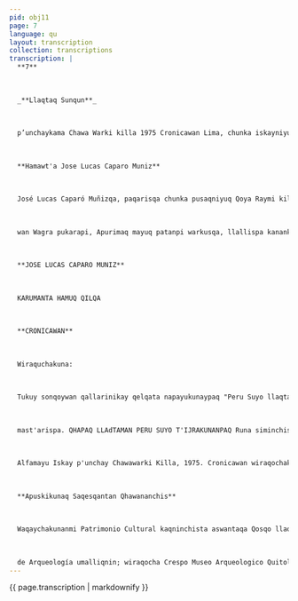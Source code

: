 ```yaml
---
pid: obj11
page: 7
language: qu
layout: transcription
collection: transcriptions
transcription: |
  **7**
  
  
  
  _**Llaqtaq Sunqun**_
  
  
  
  p’unchaykama Chawa Warki killa 1975 Cronicawan Lima, chunka iskayniyuq, chunka isqonniyuq
  
  
  
  **Hamawt'a Jose Lucas Caparo Muniz**
  
  
  
  José Lucas Caparó Muñizqa, paqarisqa chunka pusaqniyuq Qoya Raymi killapi, 1845 watapi, Quiquijana sumaq llump’isqa llaqtapi, Quispicanchis markamanta Qosgo suyupi, Mana yuyaychana sumaq llaqta, Willka mayuq patanpi mast'arikuq, chaypin erqekayninta q’ochosqa iskay mitma unanchasqa misti maqt'ata, chaywan apuchasqa wiraqochawan. Imayna Garcilaso Inka apuskikunchis iskay yawar hunt’ayniyuqmi kasqa Manuel Caparó taytan sargento Mayon wallawisa kasqa, españolpa churintaq sirk'anpi unusqa, mamantaq sumaq qoya Josefa Muñiz, paymi kasqa, Quiquijana sapan qhepaq kurak Inkakunaq yawaminwan hunt'asqa Wasinpin umisqa yachay wasinpi hina llaqtakayninta. Ukhu llaqta kaywan simipi, willkaiñiywan saminchayku chay hatun Qosqo yachay sapa hamawt'ata Ame rica suyuman mast'arisqa sutiyuq, qhapaq yachay k’uskiq, Peru Suyuyuyayniyuq qhari, paymi umachumran ñawpaq ñegenmanta, etnologicos, linguisticos, arqueologicos, chaymanta turistikus qelqaykunata, llaqtanchispi, chaymanta America suyupi. Caparo Muñizqa, qorimanta pachaj wata Qosqopi llipipiq k’anchaq mat'iwillka paskay runakunaman hunt'asqa kasqa; chaymanta ñawpaqmanta hamut'aq qelqa kamayoq linguistaman hunt'asqa runakuna imayna yupay chasqa kanku Antonio Pacheco Zegarra chaymanta Leonardo Villar. Chay Apu Antonio Lorena, Bertillonpa, chaymanta kay Topinard yachay sapakunaq yachachisqan kasqa, paymi Antropologia yachayta Qosq Hatun Yachay wasipi pagarichisqa 1896 watapi, paytaqmi kasqa America Suyupi Antropologia qelqaq yachaytaqallarimuq. VorhLuca Caparb Hhuñami, umaM kun Arqueología Cientificamanta, chaymanta umallikullantaq suyunchipa tumaqaya puriymanta. Kay llipipi rij willka paskay hamut'aq llaqtamas kunamanta, ruwasqaku huj yuyay kallpa PERUANISTA tantanakuyta, hanaq mukukuman oqarisqa yachay wasipi pacha t'ijraq 1909 watat unanchaspa tiyaq masi suyukunan wasapaspa, Qosqopi San Antoniq Abad Yachaywasipi kallasharaq mitmayta thunichispa aswantaraq ukhuyachispa arqueologicos, antropologicos, linguisticos, sociologicos, étnicos, historicos, chaymanta artistice yachaychykunata; kay ruwayqa allin ñusqon awki yuapaychana hamawt'asqa wiraqochakunaq makinpin kayqa, imayna: Uriel Garcia, Luis E." Valcarcel, Alberto A. Giesecke, Rafael Tupayachi kashanku, chaymanta yupaychanapaq kilkikuna, imayna Leandro Alviña Roberto Ojeda, Juan de Dios Aguirre, Baltazar Zegarra, hu ancha riqsisqa wiraqochakunapuwan. Linguista yachayninwan runasimyachay k’uskiyman hunt’ayukusqa Ortologiata qelqasqa, chaymanta sila riotawan, chaymantaraq huj sapan yuyaychaq particulas, afijos, chaymanta accidentes gramaticalestawan Chaymanta huj runa simi patarat qelqasqa pisqa chunka waranqa rimay simikunawan, chaymanta declinaciones gramaticalesta, conjugacion de verbosta, chaymanta huj sulluta sumaqmanta runa simi rimachinapaq Chaymanta, qelqaran huj DiccionariQuechua-Españolta, sutikunamann chaymanta runa simi k'itikunamanta Chaymanta qelqasqa allin yupay: chana wanka qelqata (Obras teatrales nisqata), aswan kuraqchanapaq kasqa Huascar soqta ch’eqtapi, chaypin willan imaynatas Huscar, Atawallpa wayqenwan, wayqe pura awqanakusqankuta, chaywantaq españolkuna mit'aliyninta amachasqaku. Chayman ta chay hatun qelqay T'iTo qrosNiPA pisqa ch’eqtapi, chhaynataq willawanchis Pumakanchiskunaq takutiy ninmanta, arpay sunqo hap’ipakuspanku Wiraqucha Inkaq wallawisankuna
  
  
  
  wan Wagra pukarapi, Apurimaq mayuq patanpi warkusqa, llallispa kananku kama, chaymanta willusgaraq tukuy amachakuqninku. Chaymanta Ripaq utaq Wiraqocha wankamanta kamachinan awkimanta willaspa. Yawar Waqaq taytanpa kamachiywaqarqosqanta, chay Chankakunaq takuriyninmanta, chaymanta Yawan panpa awqaymanta chaymanta chay Wiraqocha Inkaq haychayninmanta Chaymanta kay "Aventuras de don Anselmo" sawkamanta, chaymanta chay "Inti Raymi" aranwaymanta, runasimipi, castellano simipipas Chaymanta aswanmanta rimanapaq españolpi qelqankunamanta, Imayna: "Vicios y Perfidias", kinsa ch’eqtapi coloniaq p’uchukayninmanta, chay manta Pumaqhawaq sayarisqanmanta. Chay, "El Obispo Ejemplar", pagariyninta unanchaspa Kinsa Pachaq SanAntonio Abad Hatun Yachay Wasi watanta raymispa. Ensayo Literari"Laccomanta" willawaspanchls españolkunaq ñust'akunawan mi'tay pachapi khuyapayakuyninmanta. "Huascar llaqta" monografias, willaspan muyna qochaq patanpi Inka Wasi apuski kasqanmanta. Chaymanta chay Juicio critico Evangelios al Quechua Clorinda Matto de Turnerr yuyayninpi t'igrasqanta. Chaymanta aswantaraq arqueologico e historico "Apuntes y Tradiciones" qelqamanta, chay qhapaq yuyay k’uskiy americanq llaqtakunaq paqariyninmanta. Chaymanta "Costumbres familiares" sociologico y etnico rimaymanta. Chaymanta sami willaymanta "Informe Oficial sobre los Monumentos Incaicos y Coloniales del Cusco chaymanta "El Indio en el Tawantinsuyo, en la Colonia Chaymanta allinmanta yupaychanapaqsi Caparo Muñizpa, qhapaq Yuyay llank'ayninkuna "ESCRITURA EN EL ANTIGUO PERU", paypaqqa khipuqa inkakunaq qelqanmi kasqa. Kay teqsi yurinkunata qhawanchasqa tukuy yuyayninwan sumaqta yuyaymanaspa qelqata, chawpi kurkunmanta, aysay ninmanta chaymanta pawqan llump’inmanta, imaymana khipunmanta kaymi samanpakuna kasqa hunt’ayninkuna mana yuyarinallapaqchu, aswanmi kanku ideográfico, fonetico qelqakun Paymi karan ñawpaqenmanta iskay qelqa unanchaq:hieratica utaq willkaEgipto suyupi hina. yupikunawan chaymanta siq’ekunawan, chaymanta huj qelqatataq khipupi teqsisqa. Chay yuyaymanasqanmi kunan tarikun huqmanyasqa hieratica qelqa sullupi, teqsisqa ! lunp’ay llut'akunapi kaymi qhawanapaq petroglifoskunapi, chay qelqakuna utaq qelqakuna chaymanta waytasqa tarikun rach’ipi chaymantaraq awaykunapi. Chaymanta sutichantaq khipuq iskay kamayninmanta, chunkanpi yupana khipu teqsi kurku chaymi karan operaciones matematicaspag chaymanta estadisticaspaq, Clave del Milagro inka nisqamanta. Khipuqa Imayna abaco, computadoras utaq cerebro electronico nisqanku, yachay sapa yupaqkunaq makinpi, chaymanta alto nivel nisqapi, ejecutivokunawan chaymante planificadoreskunawan, Yupanki sutiyasqa. IchaqaInka qollanapas kanapaqpis Yupankin kanan karan. Khiputaq imayna Inkakunaq Kamachiq Qelqan, sasa kayninpi allin sumaq yachaq makikunay kasqa, chay hamawt'a kuna, willkakuna, chaymanta harawkukuna, willakuykuna kaykunataq khipukamayuq sutichasqakuna, paykunaqa saminchasqan kasqaku Egipto llaqtapi qelqerikuna hina. Ichaqa. Caparo Muñizpa qelqayninqa ancha yupaychanapaqsi paypa Museo nisqanchispi pisi, pisimanta, hunt'achiynin, español mit'aymanta kunan p’unchayninchis kama. Ichaqa Qosqo Centeno qoyakunaq hatun Museo nisqanchismi, rantisqa kasqa Alemania suyupaq chaymi kunan hunt'an Berlin Museo (Etnologicopi, chaypin Max Uhlespa, llaqtakayninchista yachasqa. Chaymanta, Macedoq hatun huñuynin Museo Bricanicotan qhapaqyachimun. Caparo Muñizqa, hatunkaray Museota hatarichisqa, ichaqa payqa mana hayk’aqpas chhalayta munasqachu llaqta qpuakichaskiy ninchista. Icha machu kayninpiña, docton Alberto A. Giesecke, Tumapaya purichiq, rimapayayuqtin Qosqo Hatun Yachay Wasiman saqesqa yanqa unancha qolqe raykulla; chaymi hunt'aykun teqsimanta Museo Antropologico de la Capital Arqueologica de America nisqanchista. Chaymi kay mich’a qelqapi Jos Lucas Caparo Muñizqa pacha kawsaynin chaymanta llank’ay yuyay ruwaynin, unanchakuspa sami Peru suyu Qhapaq Yachaymanta, chaymanta laqtaq sungopi Hatunmanta Sullullchas qa. Kunantaq samaykun pakasqa mana puñuq puytu khipakunapi, chayharawi takinkunapi imayna Ollantaypa harawinkunata yachaypayaspa qelqapi qhawaychanapaq: Warma yanaytan chinkachikuni yayamarkapi Waqan waqanmi maskamushiani haqhay orqopi ichas kunturchu pakaripuwan ichay mayuchu millp’uripuwan wañuy pachapi kawsay pachapi lulunakusun kuskukallapuni purikusunchis nispa niwarqan kunanmantaqa paqarinmanqa wañusaqchari. mana yanayuq rikukuspa haqhay orqppi Inti taytayta mamaykillatawan waqharikusaq. Qaparikuspa apukunata saminchanay.. paq. qanqa armanasqa llaki llakipi sunqoy phutisqa wañuyllataña suyakushani yaya markapi. BIBLIOGRAFIA "Biogratias de Cusqueños llustres" por Atilio Sivirichi. Poesia Quechua" (Ensayo y Antolo gís" Por Jesús Lara Cochabamba-Bolivia "Guía Turistica del Perú" por Alberto A. Giesecke. L iua 1
  
  
  
  **JOSE LUCAS CAPARO MUNIZ**
  
  
  
  KARUMANTA HAMUQ QILQA
  
  
  
  **CRONICAWAN**
  
  
  
  Wiraquchakuna:
  
  
  
  Tukuy sonqoywan qallarinikay qelqata napayukunaypaq "Peru Suyo llaqta Kamachiq Hatun Wiraqucha Juan Velasco Alvarado. Tawantisuyo runasiminchis kutichinpuwasqaykimanta. Manan tajyanichu kusikuypi Ch’uya P'unchaykuna apachimusqaykimanta. Llapa phuyukuna pichasqaykimanta e Qallarinñan sayriyta "Peru Suyo llaqtanchis" Sami kawsaypi tiyananchispaq chaninyuqta rimananchispaq ch'inllapi unay watakuna muchusqanchismanta Chayamunñan Willka p’unchay Ruan siminchis qepinanpaq Inka runanchis rijch’arinanpaq mana astawan qhaway ñawsa kawsananpaq. Tupaq Amaru kawsanman chayqa ñoqaykuwancha kunan pacha kusikuspa tukuy runata yachachishanman runa siminchista
  
  
  
  mast'arispa. QHAPAQ LLAdTAMAN PERU SUYO T'IJRAKUNANPAQ Runa siminchisqa, manan llaqta masintin rimanallanchispaqchu kanqa asllatawanqa yanapasunmi "Investigación y Desarrollo" nisqankupi.1 T'ijrasunmi mosoq "Hatun qelqakuna hamusqanta" T'ijrallasuntaq "Hatun Justicia kamachikunata" Huj rimaypiqa haykusunmi hunt'atapuni.... Campo de la Ciencia" nisqankupi tukunaypaqtaq niyki: T'inkariychiy astawan Peru Suyo llaqtanchista Sutiykitaq "Juan Velasco Alvaraaq! wiñaypaq yuyasqa kanqa. Leonor Salas de Zuzunaga La torre Ugarte 412 Santa Cruz-Miraflores.
  
  
  
  Alfamayu Iskay p'unchay Chawawarki Killa, 1975. Cronicawan wiraqochakuna Lima Tukuy allin sumaq qelqaq wiraqochakuna: Kay qelqa mast’ariyniypi anchata napayuykichis tukuy sonqoywan, hinallataqmi kay napayuyniyta kuskachaspa ñawpachinkullataqmi kay qelqa apachisqaypi llapa Alfamayo compañeruykuna, paykuna kaqllataqmi sumaqta samichanku lliw mit'ali qelqaykichispi yuyay qespichisqaykichista, runa siminchista unachasqaykichsi rayku llapa Peru suyunchispaq. Kay llaqtaykunan qonqaylla apachimuwaranku Qosqo llatamanta Cronicawan mit'ali qelqaskaykichista, hinamantaq chayna chaskispataq kusikuy sonqoykuwan ñawinchayurayku, ari chaynan karan ña ñawpaqmantaña chaynata kamachikunkuman karan runa siminchis allinta qelqakunapaq llapa llaqtanchispi, ichaqa ñoqayku kay llaqtaykupi llapa Qosqo llaqtapi hina kuraqniykunamanta pacha rimay mast arinaykunatasumaqta saminchayku tukuy rimasqaykupi. Mañakuykullataqmi sumaqta aswan sumaqtaraq llank’asqaykichis mit'alipi. kay chajrakunapi muchuriy kawsayta qelq’anaykichispaq. Cheqapaqmi munashayku sapa ñegen mit'alita apachimuanaykichista, lliw llaqtapi runakuna nawinchanaykupaq Ancha sonqoywan napaykusqay wiraqochakuna chayllatan kay raphipi rimayuykichis. Bonifacio Quispe Ttito E. Nro. 5097537.
  
  
  
  **Apuskikunaq Saqesqantan Qhawananchis**
  
  
  
  Waqaychakunanmi Patrimonio Cultural kaqninchista aswantaqa Qosqo llaqtapi, hinamantaq llapan suyunchispi, kay hina rimaytan qosqu llaqtapi niranku yachayniyuq wiraquchakuna, llaqtanchismanta, chaymantan tumaqaya llaqtakunamanta. Chay yuyay hamut'ay rimayninkuta niqsichranku ciantico hamawt'akuna Problemática de la Conservación y Derecho Urbano del Cusco, tantanakuypi, Qosqo llaqtapi. Nikullantaqmi Qosqo qhawaq llaqtamanta lliw Tawantinsuyynchismanta, mana allin qhawasqachu kashan, chay raykun ñawpachikunña kamachiakay thunikusqanta statichinankupaq, hinamantaq allin qhawasqa qhepananpaq. kay rimana tantanakuypin, yuyayninkuta riqsichiranku Graziano Gasparini, Venezuela llaqtamanta, Unesco yuyay yachaynlyuq, Santiago Agurto Calvo wiraqocha Universidad Nacional de Ingenieria ñawpaq umalliqnin, LuiaGuillermo Lumbreas Museo Nacional
  
  
  
  de Arqueología umalliqnin; wiraqocha Crespo Museo Arqueologico Quitollaqtamanta umalliqnin. Paykunan rimasqankupi sonqun ukhupi nanachikuranku kay, ñawpa llaqta masinchis ruwasqankuna thunisqanmanta, hinamantaq kay thuniy tatinanpaq qespichinqaku allin kamaq yuyayninta chanin qolqeta chay qespiypaq yapaykuspa chaywan thuniy hark'akunanpaq Patrimonio kaqninchista, allin qaqachakunanpaq ñawinchay qhawayninwan, kikillantaq kuskachakunan llaqtanchispi yuyay sonqon paqarimunanpaq kaqninchiskunata hunt'akunanpaq qelqa kamachiywan, kay llaqta thunisqan tatinanpaq ichaqa kaypaq huchayuq runakuna manta allinta wanachinan.
---
```


{{ page.transcription | markdownify }}
